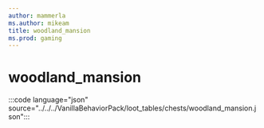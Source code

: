 ```yaml
---
author: mammerla
ms.author: mikeam
title: woodland_mansion
ms.prod: gaming
---
```


# woodland_mansion

:::code language="json" source="../../../VanillaBehaviorPack/loot_tables/chests/woodland_mansion.json":::